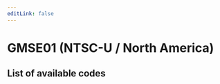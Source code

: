 ```yaml
---
editLink: false
---
```


# GMSE01 (NTSC-U / North America)

## List of available codes

<!-- injectionpoint -->
